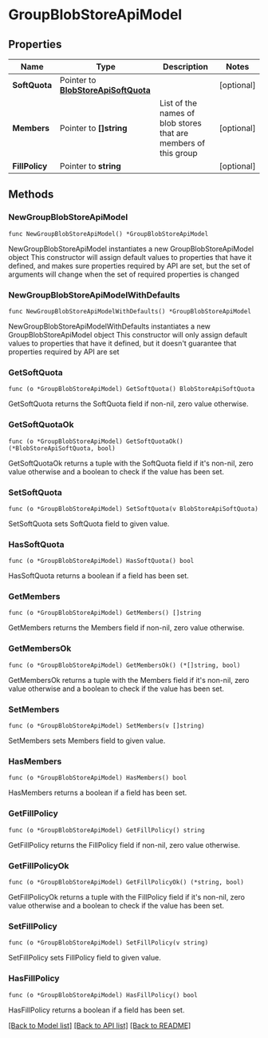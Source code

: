 # GroupBlobStoreApiModel

## Properties

Name | Type | Description | Notes
------------ | ------------- | ------------- | -------------
**SoftQuota** | Pointer to [**BlobStoreApiSoftQuota**](BlobStoreApiSoftQuota.md) |  | [optional] 
**Members** | Pointer to **[]string** | List of the names of blob stores that are members of this group | [optional] 
**FillPolicy** | Pointer to **string** |  | [optional] 

## Methods

### NewGroupBlobStoreApiModel

`func NewGroupBlobStoreApiModel() *GroupBlobStoreApiModel`

NewGroupBlobStoreApiModel instantiates a new GroupBlobStoreApiModel object
This constructor will assign default values to properties that have it defined,
and makes sure properties required by API are set, but the set of arguments
will change when the set of required properties is changed

### NewGroupBlobStoreApiModelWithDefaults

`func NewGroupBlobStoreApiModelWithDefaults() *GroupBlobStoreApiModel`

NewGroupBlobStoreApiModelWithDefaults instantiates a new GroupBlobStoreApiModel object
This constructor will only assign default values to properties that have it defined,
but it doesn't guarantee that properties required by API are set

### GetSoftQuota

`func (o *GroupBlobStoreApiModel) GetSoftQuota() BlobStoreApiSoftQuota`

GetSoftQuota returns the SoftQuota field if non-nil, zero value otherwise.

### GetSoftQuotaOk

`func (o *GroupBlobStoreApiModel) GetSoftQuotaOk() (*BlobStoreApiSoftQuota, bool)`

GetSoftQuotaOk returns a tuple with the SoftQuota field if it's non-nil, zero value otherwise
and a boolean to check if the value has been set.

### SetSoftQuota

`func (o *GroupBlobStoreApiModel) SetSoftQuota(v BlobStoreApiSoftQuota)`

SetSoftQuota sets SoftQuota field to given value.

### HasSoftQuota

`func (o *GroupBlobStoreApiModel) HasSoftQuota() bool`

HasSoftQuota returns a boolean if a field has been set.

### GetMembers

`func (o *GroupBlobStoreApiModel) GetMembers() []string`

GetMembers returns the Members field if non-nil, zero value otherwise.

### GetMembersOk

`func (o *GroupBlobStoreApiModel) GetMembersOk() (*[]string, bool)`

GetMembersOk returns a tuple with the Members field if it's non-nil, zero value otherwise
and a boolean to check if the value has been set.

### SetMembers

`func (o *GroupBlobStoreApiModel) SetMembers(v []string)`

SetMembers sets Members field to given value.

### HasMembers

`func (o *GroupBlobStoreApiModel) HasMembers() bool`

HasMembers returns a boolean if a field has been set.

### GetFillPolicy

`func (o *GroupBlobStoreApiModel) GetFillPolicy() string`

GetFillPolicy returns the FillPolicy field if non-nil, zero value otherwise.

### GetFillPolicyOk

`func (o *GroupBlobStoreApiModel) GetFillPolicyOk() (*string, bool)`

GetFillPolicyOk returns a tuple with the FillPolicy field if it's non-nil, zero value otherwise
and a boolean to check if the value has been set.

### SetFillPolicy

`func (o *GroupBlobStoreApiModel) SetFillPolicy(v string)`

SetFillPolicy sets FillPolicy field to given value.

### HasFillPolicy

`func (o *GroupBlobStoreApiModel) HasFillPolicy() bool`

HasFillPolicy returns a boolean if a field has been set.


[[Back to Model list]](../README.md#documentation-for-models) [[Back to API list]](../README.md#documentation-for-api-endpoints) [[Back to README]](../README.md)


